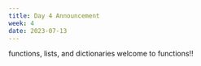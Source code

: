 ```yaml
---
title: Day 4 Announcement
week: 4
date: 2023-07-13
---
```

functions, lists, and dictionaries
welcome to functions!!
